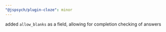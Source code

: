 ```yaml
---
"@jspsych/plugin-cloze": minor
---
```


added `allow_blanks` as a field, allowing for completion checking of answers

